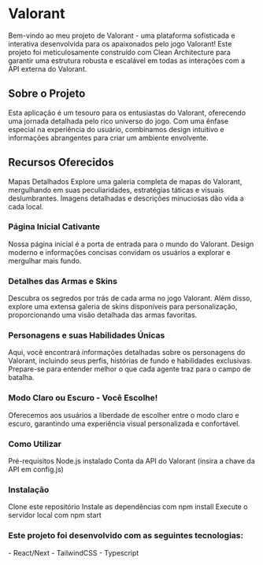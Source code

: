 <h1>Valorant</h1>
Bem-vindo ao meu projeto de Valorant - uma plataforma sofisticada e interativa desenvolvida para os apaixonados pelo jogo Valorant! Este projeto foi meticulosamente construído com Clean Architecture para garantir uma estrutura robusta e escalável em todas as interações com a API externa do Valorant.

<h2>Sobre o Projeto</h2>
Esta aplicação é um tesouro para os entusiastas do Valorant, oferecendo uma jornada detalhada pelo rico universo do jogo. Com uma ênfase especial na experiência do usuário, combinamos design intuitivo e informações abrangentes para criar um ambiente envolvente.

<h2>Recursos Oferecidos</h2>
Mapas Detalhados
Explore uma galeria completa de mapas do Valorant, mergulhando em suas peculiaridades, estratégias táticas e visuais deslumbrantes. Imagens detalhadas e descrições minuciosas dão vida a cada local.

<h3>Página Inicial Cativante</h3>
Nossa página inicial é a porta de entrada para o mundo do Valorant. Design moderno e informações concisas convidam os usuários a explorar e mergulhar mais fundo.

<h3>Detalhes das Armas e Skins</h3>
Descubra os segredos por trás de cada arma no jogo Valorant. Além disso, explore uma extensa galeria de skins disponíveis para personalização, proporcionando uma visão detalhada das armas favoritas.

<h3>Personagens e suas Habilidades Únicas</h3>
Aqui, você encontrará informações detalhadas sobre os personagens do Valorant, incluindo seus perfis, histórias de fundo e habilidades exclusivas. Prepare-se para entender melhor o que cada agente traz para o campo de batalha.

<h3>Modo Claro ou Escuro - Você Escolhe!</h3>
Oferecemos aos usuários a liberdade de escolher entre o modo claro e escuro, garantindo uma experiência visual personalizada e confortável.

<h3>Como Utilizar</h3>
Pré-requisitos
Node.js instalado
Conta da API do Valorant (insira a chave da API em config.js)

<h3>Instalação</h3>
Clone este repositório
Instale as dependências com npm install
Execute o servidor local com npm start

<h3>Este projeto foi desenvolvido com as seguintes tecnologias:</h3>
- React/Next
- TailwindCSS
- Typescript
